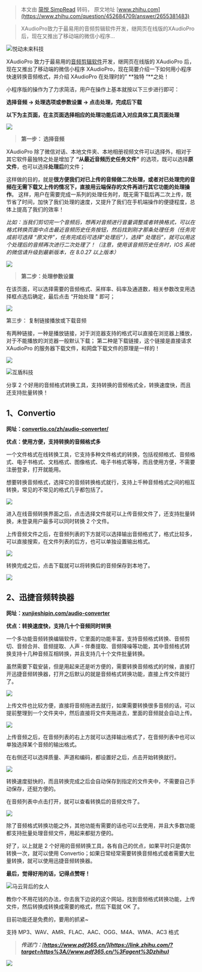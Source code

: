 > 本文由 [简悦 SimpRead](http://ksria.com/simpread/) 转码， 原文地址 [www.zhihu.com](https://www.zhihu.com/question/452684709/answer/2655381483)

> XAudioPro致力于最易用的音频剪辑软件开发，继网页在线版的XAudioPro后，现在又推出了移动端的微信小程序…

![](https://picd.zhimg.com/v2-6d75173d38f5871262876ed7e887adac_l.jpg?source=1940ef5c)悦动未来科技​

XAudioPro 致力于最易用的[音频剪辑软件](https://www.zhihu.com/search?q=%E9%9F%B3%E9%A2%91%E5%89%AA%E8%BE%91%E8%BD%AF%E4%BB%B6&search_source=Entity&hybrid_search_source=Entity&hybrid_search_extra=%7B%22sourceType%22%3A%22answer%22%2C%22sourceId%22%3A2655381483%7D)开发，继网页在线版的 XAudioPro 后，现在又推出了移动端的微信小程序 XAudioPro，现在简要介绍一下如何用小程序快速转换音频格式，并介绍 XAudioPro 在处理时的” **独特 “**之处！

小程序版的操作为了力求简洁，用户在操作上基本就按以下三步进行即可：

**选择音频 -> 处理选项或参数设置 -> 点击处理，完成后下载**

**以下为主页面，在主页面选择相应的处理功能后进入对应具体工具页面处理**

![](https://pic1.zhimg.com/v2-4f6c31caf50a58e292e75c1de4c903b8_r.jpg?source=1940ef5c)

> **第一步： 选择音频**

XAudioPro 除了微信对话、本地文件夹、本地相册视频文件可以选择外，相对于其它软件最独特之处是增加了 **“从最近音频历史任务文件”** 的选项，既可以选择**原文件**，也可以选择**处理后**的文件；

这样做的目的，就是**很方便我们对已上传的音频做二次处理，或者对已处理完的音频在无需下载又上传的情况下，直接用云端保存的文件再进行其它功能的处理操作**。 这样，用户在需要完成一系列的处理任务时，既无需下载后再二次上传，既节省了时间，加快了我们处理的速度，又提升了我们在手机端操作的便捷程度，总体上提高了我们的效率！

_比如：当我们剪切完一个音频后，想再对音频进行音量调整或者转换格式，可以在格式转换页面中点击最近音频历史任务按钮，然后找到刚才那条处理任务（任务完成前可选择 “原文件”，任务完成后可选择“处理后”），选择” 处理后”，就可以用这个处理后的音频再次进行二次处理了！（注意，使用该音频历史任务时，IOS 系统的微信请升级到最新版本，在 8.0.27 以上版本）_

![](https://picd.zhimg.com/v2-871023e8828d22cc890174b545d26223_r.jpg?source=1940ef5c)

> **第二步：处理参数设置**

在该页面，可以选择需要的音频格式、采样率、码率及通道数，相关参数改变用选择框点选后确定，最后点击 “开始处理 " 即可；

![](https://picd.zhimg.com/v2-bf6a683c5ea19293d0243341be62d610_r.jpg?source=1940ef5c)

第三步： 复制链接播放或下载音频

有两种链接，一种是播放链接，对于浏览器支持的格式可以直接在浏览器上播放，对于不能播放的浏览器一般默认下载； 第二种是下载链接，这个链接是直接请求 XAudioPro 的服务器下载文件，和网盘下载文件的原理是一样的！

![](https://pic1.zhimg.com/v2-db4cf70da4d71a27df108b8319017df2_r.jpg?source=1940ef5c)

![](https://pic1.zhimg.com/v2-a6b412e708154ca4896a1cb1a2562be2_l.jpg?source=1940ef5c)互盾科技​

分享 2 个好用的音频格式转换工具，支持转换的音频格式全，转换速度快，而且还支持批量转换！

1、Convertio
-----------

**网址：[convertio.co/zh/audio-converter/](https://link.zhihu.com/?target=https%3A//convertio.co/zh/audio-converter/)**

**优点：使用方便，支持转换的音频格式多**

一个文件格式在线转换工具，它支持多种文件格式的转换，包括视频格式、音频格式、电子书格式、文档格式、图像格式、电子书格式等等，而且使用方便，不需要注册登录，打开就能用。

想要转换音频格式，选择它的音频转换格式就行，支持上千种音频格式之间的相互转换，常见的不常见的格式几乎都包括了。

![](https://pic1.zhimg.com/v2-ba23cd7d1014c84092264873f768a014_r.jpg?source=1940ef5c)

进入在线音频转换界面之后，点击选择文件就可以上传音频文件了，还支持批量转换，未登录用户最多可以同时转换 2 个文件。

上传音频文件之后，在音频列表的下方就可以选择输出音频格式了，格式比较多，可以直接搜索，在文件列表的后方，也可以单独设置输出格式。

![](https://picd.zhimg.com/v2-c94e98ab40764318a33aab60957b082c_r.jpg?source=1940ef5c)

转换完成之后，点击下载就可以将转换后的音频保存到本地了。

![](https://picd.zhimg.com/v2-a1ac5a479ea40a57ebf9322a912ed666_r.jpg?source=1940ef5c)

2、迅捷音频转换器
---------

**网址：[xunjieshipin.com/audio-converter](https://link.zhihu.com/?target=https%3A//www.xunjieshipin.com/audio-converter%3Fzhhxx221031-452684709)**

**优点：转换速度快，支持几十个音频同时转换**

一个多功能音频转换编辑软件，它里面的功能丰富，支持音频格式转换、音频剪切、音频合并、音频提取、人声 - 伴奏提取、音频降噪等功能，其中音频格式转换支持十几种音频互相转换，并且支持几十个文件批量转换。

虽然需要下载安装，但是用起来还是听方便的，需要转换音频格式的时候，直接打开迅捷音频转换器，打开之后默认的就是音频格式转换功能，直接上传文件就行了。

![](https://pica.zhimg.com/v2-2c1086419bae0fe45d4b4b86e1210d22_r.jpg?source=1940ef5c)

上传文件也比较方便，直接将音频拖进去就行，如果需要转换很多音频的话，可以提前整理到一个文件夹中，然后直接将文件夹拖进去，里面的音频就会自动上传。

![](https://picd.zhimg.com/v2-c8324edb8de4e433f892a6e9f03b1423_r.jpg?source=1940ef5c)

上传音频之后，在音频列表的右上方就可以选择输出格式了，在音频列表中也可以单独选择某个音频的输出格式。

在右侧还可以选择质量、声道和编码，都设置好之后，点击开始转换就行。

![](https://picd.zhimg.com/v2-0e28064291d09c93d707f959a02af0da_r.jpg?source=1940ef5c)

转换速度挺快的，而且转换完成之后会自动保存到指定的文件夹中，不需要自己手动保存，还挺方便的。

在音频列表中点击打开，就可以查看转换后的音频文件了。

![](https://pica.zhimg.com/v2-93985512c8d11ef7ac1bbccbd25e26bf_r.jpg?source=1940ef5c)

除了音频格式转换功能之外，其他功能有需要的话也可以去使用，并且大多数功能都支持批量处理音频文件，用起来都挺方便的。

好了，以上就是 2 个好用的音频转换工具，各有自己的优点，如果平时只是偶尔转换一次，就可以使用 Convertio；如果日常经常需要转换音频格式或者需要大批量转换，就可以使用迅捷音频转换器。

**最后，觉得好用的话，记得点赞呀！**

![](https://pica.zhimg.com/v2-6aa2a0f5801c0c6573d2c91ddb159850_l.jpg?source=1940ef5c)马云背后的女人

教你个不用花钱的办法，你去我下边说的这个网站，找到音频格式转换功能，上传文件，然后转换成转换成需要的格式，然后下载就 OK 了。

目前功能还是免费的，要用的抓紧~

支持 MP3、WAV、AMR、FLAC、AAC、OGG、M4A、WMA、AC3 格式

> _**传送门：[https://www.pdf365.cn/](https://link.zhihu.com/?target=https%3A//www.pdf365.cn/%3Fagent%3Dzhihu)**_

![](https://picd.zhimg.com/v2-f7172bc31bee8d13cffbc81d49b6ba9c_r.jpg?source=1940ef5c)
